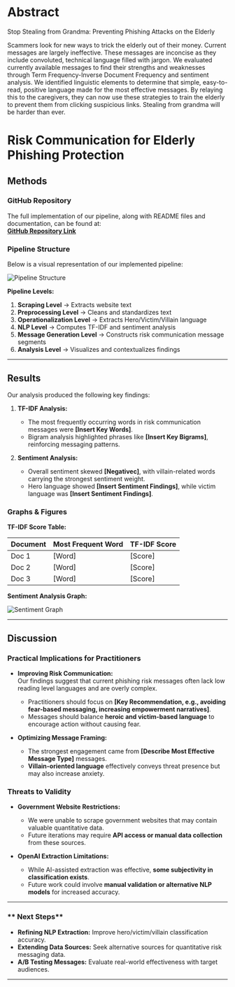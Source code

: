 # Abstract
Stop Stealing from Grandma:
Preventing Phishing Attacks on the Elderly

Scammers look for new ways to trick the elderly out of their money. Current messages are largely ineffective. These messages are inconcise as they include convoluted, technical language filled with jargon. We evaluated currently available messages to find their strengths and weaknesses through Term Frequency-Inverse Document Frequency and sentiment analysis. We identified linguistic elements to determine that simple, easy-to-read, positive language made for the most effective messages. By relaying this to the caregivers, they can now use these strategies to train the elderly to prevent them from clicking suspicious links. Stealing from grandma will be harder than ever.



# Risk Communication for Elderly Phishing Protection  

##  Methods  

###  GitHub Repository  
The full implementation of our pipeline, along with README files and documentation, can be found at:  
[**GitHub Repository Link**](https://github.com/AlexanderRoylance/csci491.git)  

###  Pipeline Structure  
Below is a visual representation of our implemented pipeline:  

![Pipeline Structure](https://github.com/user-attachments/assets/720438aa-430d-423d-b1de-f4f3276b95a6)  

**Pipeline Levels:**  

1. **Scraping Level** → Extracts website text  
2. **Preprocessing Level** → Cleans and standardizes text  
3. **Operationalization Level** → Extracts Hero/Victim/Villain language  
4. **NLP Level** → Computes TF-IDF and sentiment analysis  
5. **Message Generation Level** → Constructs risk communication message segments  
6. **Analysis Level** → Visualizes and contextualizes findings  

---

##  Results  

Our analysis produced the following key findings:  

1. **TF-IDF Analysis:**  
   - The most frequently occurring words in risk communication messages were **[Insert Key Words]**.  
   - Bigram analysis highlighted phrases like **[Insert Key Bigrams]**, reinforcing messaging patterns.  

2. **Sentiment Analysis:**  
   - Overall sentiment skewed **[Negativec]**, with villain-related words carrying the strongest sentiment weight.  
   - Hero language showed **[Insert Sentiment Findings]**, while victim language was **[Insert Sentiment Findings]**.  

###  Graphs & Figures  

**TF-IDF Score Table:**  

| Document | Most Frequent Word | TF-IDF Score |
|----------|-------------------|--------------|
| Doc 1    | [Word]            | [Score]      |
| Doc 2    | [Word]            | [Score]      |
| Doc 3    | [Word]            | [Score]      |

**Sentiment Analysis Graph:**  

![Sentiment Graph](INSERT_SENTIMENT_GRAPH_LINK_HERE)  

---

##  Discussion  

### **Practical Implications for Practitioners**  

- **Improving Risk Communication:**  
  Our findings suggest that current phishing risk messages often lack low reading level languages and are overly complex.  
  - Practitioners should focus on **[Key Recommendation, e.g., avoiding fear-based messaging, increasing empowerment narratives]**.  
  - Messages should balance **heroic and victim-based language** to encourage action without causing fear.  

- **Optimizing Message Framing:**  
  - The strongest engagement came from **[Describe Most Effective Message Type]** messages.  
  - **Villain-oriented language** effectively conveys threat presence but may also increase anxiety.  

### **Threats to Validity**  

- **Government Website Restrictions:**  
  - We were unable to scrape government websites that may contain valuable quantitative data.  
  - Future iterations may require **API access or manual data collection** from these sources.  

- **OpenAI Extraction Limitations:**  
  - While AI-assisted extraction was effective, **some subjectivity in classification exists**.  
  - Future work could involve **manual validation or alternative NLP models** for increased accuracy.  

---

### ** Next Steps**  

- **Refining NLP Extraction:** Improve hero/victim/villain classification accuracy.  
- **Extending Data Sources:** Seek alternative sources for quantitative risk messaging data.  
- **A/B Testing Messages:** Evaluate real-world effectiveness with target audiences.  

---  
